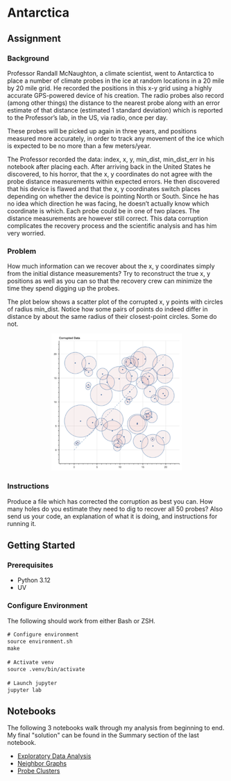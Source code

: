 # Antarctica

## Assignment

### Background

Professor Randall McNaughton, a climate scientist, went to Antarctica to place a number of
climate probes in the ice at random locations in a 20 mile by 20 mile grid. He recorded the
positions in this x-y grid using a highly accurate GPS-powered device of his creation. The radio
probes also record (among other things) the distance to the nearest probe along with an error
estimate of that distance (estimated 1 standard deviation) which is reported to the Professor’s
lab, in the US, via radio, once per day.

These probes will be picked up again in three years, and positions measured more accurately,
in order to track any movement of the ice which is expected to be no more than a few
meters/year.

The Professor recorded the data: index, x, y, min_dist, min_dist_err in his notebook after placing
each. After arriving back in the United States he discovered, to his horror, that the x, y
coordinates do not agree with the probe distance measurements within expected errors. He
then discovered that his device is flawed and that the x, y coordinates switch places depending
on whether the device is pointing North or South. Since he has no idea which direction he was
facing, he doesn’t actually know which coordinate is which. Each probe could be in one of two
places. The distance measurements are however still correct. This data corruption complicates
the recovery process and the scientific analysis and has him very worried.

### Problem

How much information can we recover about the x, y coordinates simply from the initial distance
measurements? Try to reconstruct the true x, y positions as well as you can so that the recovery
crew can minimize the time they spend digging up the probes.

The plot below shows a scatter plot of the corrupted x, y points with circles of radius min_dist.
Notice how some pairs of points do indeed differ in distance by about the same radius of their
closest-point circles. Some do not.

<center><img src="docs/probes.png" width="300"></center>

### Instructions

Produce a file which has corrected the corruption as best you can. How many holes do you
estimate they need to dig to recover all 50 probes? Also send us your code, an explanation of
what it is doing, and instructions for running it.

## Getting Started

### Prerequisites

* Python 3.12
* UV

### Configure Environment

The following should work from either Bash or ZSH.

```shell
# Configure environment
source environment.sh
make

# Activate venv
source .venv/bin/activate

# Launch jupyter
jupyter lab
```

## Notebooks

The following 3 notebooks walk through my analysis from beginning to end. My final "solution" can be found in the
Summary section of the last notebook.

* [Exploratory Data Analysis](notebooks/01-eda.ipynb)
* [Neighbor Graphs](notebooks/02-neighbor-graphs.ipynb)
* [Probe Clusters](notebooks/03-probe-clusters.ipynb)
